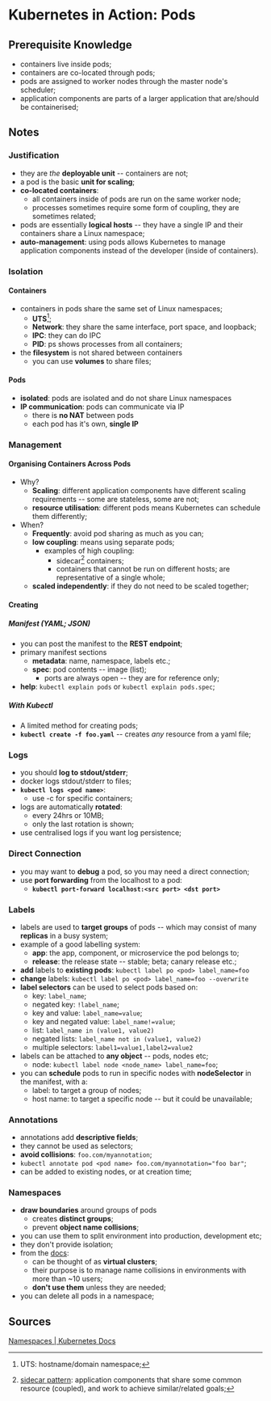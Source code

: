 # Kubernetes in Action: Pods

## Prerequisite Knowledge

* containers live inside pods;
* containers are co-located through pods;
* pods are assigned to worker nodes through the master node's scheduler;
* application components are parts of a larger application that are/should be containerised;

## Notes

### Justification

* they are *the* **deployable unit** -- containers are not;
* a pod is the basic **unit for scaling**;
* **co-located containers**:
    * all containers inside of pods are run on the same worker node;
    * processes sometimes require some form of coupling, they are sometimes related;
* pods are essentially **logical hosts** -- they have a single IP and their containers share a Linux namespace;
* **auto-management**: using pods allows Kubernetes to manage application components instead of the developer (inside of containers).

### Isolation

#### Containers

* containers in pods share the same set of Linux namespaces;
    * **UTS**[^1];
    * **Network**: they share the same interface, port space, and loopback;
    * **IPC**: they can do IPC
    * **PID**: ps shows processes from all containers;
* the **filesystem** is not shared between containers
    * you can use **volumes** to share files; 

#### Pods

* **isolated**: pods are isolated and do not share Linux namespaces
* **IP communication**: pods can communicate via IP
    * there is **no NAT** between pods
    * each pod has it's own, **single IP** 

### Management

#### Organising Containers Across Pods

* Why?
    * **Scaling**: different application components have different scaling requirements -- some are stateless, some are not;
    * **resource utilisation**: different pods means Kubernetes can schedule them differently;
* When?
    * **Frequently**: avoid pod sharing as much as you can;
    * **low coupling**: means using separate pods;
        * examples of high coupling:
            * sidecar[^2] containers;
            * containers that cannot be run on different hosts; are representative of a single whole;
    * **scaled independently**: if they do not need to be scaled together;

#### Creating

##### Manifest (YAML; JSON)

* you can post the manifest to the **REST endpoint**;
* primary manifest sections
    * **metadata**: name, namespace, labels etc.;
    * **spec**: pod contents -- image (list);
        * ports are always open -- they are for reference only;
* **help**: `kubectl explain pods` or `kubectl explain pods.spec`;

##### With Kubectl

* A limited method for creating pods; 
* **`kubectl create -f foo.yaml`** -- creates *any* resource from a yaml file;

### Logs

* you should **log to stdout/stderr**;
* docker logs stdout/stderr to files;
* **`kubectl logs <pod name>`**:
    * use -c for specific containers;
* logs are automatically **rotated**:
    * every 24hrs or 10MB;
    * only the last rotation is shown;
* use centralised logs if you want log persistence;

### Direct Connection

* you may want to **debug** a pod, so you may need a direct connection;
* use **port forwarding** from the localhost to a pod:
    * **`kubectl port-forward localhost:<src port> <dst port>`**

### Labels

* labels are used to **target groups** of pods -- which may consist of many **replicas** in a busy system;
* example of a good labelling system:
    * **app**: the app, component, or microservice the pod belongs to;
    * **release**: the release state -- stable; beta; canary release etc.;
* **add** labels to **existing pods**: `kubectl label po <pod> label_name=foo`  
* **change** labels: `kubectl label po <pod> label_name=foo --overwrite`
* **label selectors** can be used to select pods based on:
    * key: `label_name`;
    * negated key: `!label_name`;
    * key and value: `label_name=value`;
    * key and negated value: `label_name!=value`;
    * list: `label_name in (value1, value2)`
    * negated lists: `label_name not in (value1, value2)`
    * multiple selectors: `label1=value1,label2=value2`
* labels can be attached to **any object** -- pods, nodes etc; 
    * node: `kubectl label node <node_name> label_name=foo`;
* you can **schedule** pods to run in specific nodes with **nodeSelector** in the manifest, with a:
    * label: to target a group of nodes;
    * host name: to target a specific node -- but it could be unavailable;

### Annotations

* annotations add **descriptive fields**;
* they cannot be used as selectors;
* **avoid collisions**: `foo.com/myannotation`;
* `kubectl annotate pod <pod name> foo.com/myannotation="foo bar"`;
* can be added to existing nodes, or at creation time;

### Namespaces

* **draw boundaries** around groups of pods
    * creates **distinct groups**;
    * prevent **object name collisions**;
* you can use them to split environment into production, development etc;
* they don't provide isolation;
* from the [docs][kub-docs-namespaces]:
    * can be thought of as **virtual clusters**;
    * their purpose is to manage name collisions in environments with more than ~10 users;
    * **don't use them** unless they are needed;
* you can delete all pods in a namespace;

## Sources

[Namespaces | Kubernetes Docs][kub-docs-namespaces]

[kub-docs-namespaces]: https://kubernetes.io/docs/concepts/overview/working-with-objects/namespaces/

[^1]: UTS: hostname/domain namespace;
[^2]: [sidecar pattern](https://dzone.com/articles/sidecar-design-pattern-in-your-microservices-ecosy-1): application components that share some common resource (coupled), and work to achieve similar/related goals; 

